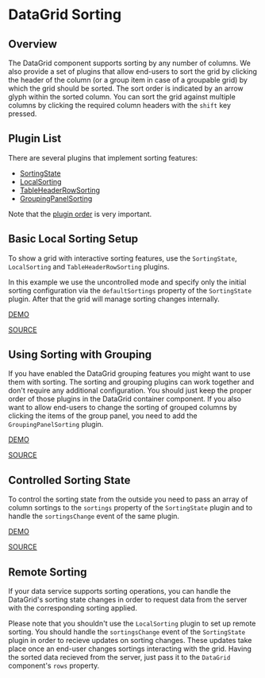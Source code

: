 # DataGrid Sorting

## Overview

The DataGrid component supports sorting by any number of columns. We also provide a set of plugins that allow end-users to sort the grid by clicking the header of the column (or a group item in case of a groupable grid) by which the grid should be sorted. The sort order is indicated by an arrow glyph within the sorted column. You can sort the grid against multiple columns by clicking the required column headers with the `shift` key pressed.

## Plugin List

There are several plugins that implement sorting features:
- [SortingState](../reference/sorting-state.md)
- [LocalSorting](../reference/local-sorting.md)
- [TableHeaderRowSorting](../reference/table-header-row-sorting.md)
- [GroupingPanelSorting](../reference/grouping-panel-sorting.md)

Note that the [plugin order](../README.md#plugin-order) is very important.

## Basic Local Sorting Setup

To show a grid with interactive sorting features, use the `SortingState`, `LocalSorting` and `TableHeaderRowSorting` plugins.

In this example we use the uncontrolled mode and specify only the initial sorting configuration via the `defaultSortings` property of the `SortingState` plugin. After that the grid will manage sorting changes internally.

[DEMO](http://devexpress.github.io/devextreme-reactive/react/datagrid/demos/#/sorting/local-header-sorting)

[SOURCE](https://github.com/DevExpress/devextreme-reactive/tree/master/packages/dx-react-demos/src/bootstrap3/sorting/local-header-sorting.jsx)

## Using Sorting with Grouping

If you have enabled the DataGrid grouping features you might want to use them with sorting. The sorting and grouping plugins can work together and don't require any additional configuration. You should just keep the proper order of those plugins in the DataGrid container component. If you also want to allow end-users to change the sorting of grouped columns by clicking the items of the group panel, you need to add the `GroupingPanelSorting` plugin.

[DEMO](http://devexpress.github.io/devextreme-reactive/react/datagrid/demos/#/sorting/local-group-sorting)

[SOURCE](https://github.com/DevExpress/devextreme-reactive/tree/master/packages/dx-react-demos/src/bootstrap3/sorting/local-group-sorting.jsx)

## Controlled Sorting State

To control the sorting state from the outside you need to pass an array of column sortings to the `sortings` property of the `SortingState` plugin and to handle the `sortingsChange` event of the same plugin.

[DEMO](http://devexpress.github.io/devextreme-reactive/react/datagrid/demos/#/sorting/local-sorting-controlled)

[SOURCE](https://github.com/DevExpress/devextreme-reactive/tree/master/packages/dx-react-demos/src/bootstrap3/sorting/local-sorting-controlled.jsx)

## Remote Sorting

If your data service supports sorting operations, you can handle the DataGrid's sorting state changes in order to request data from the server with the corresponding sorting applied.

Please note that you shouldn't use the `LocalSorting` plugin to set up remote sorting. You should handle the `sortingsChange` event of the `SortingState` plugin in order to recieve updates on sorting changes. These updates take place once an end-user changes sortings interacting with the grid. Having the sorted data recieved from the server, just pass it to the `DataGrid` component's `rows` property.

